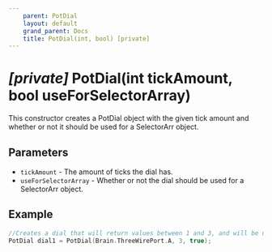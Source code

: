 ```yaml
---
    parent: PotDial
    layout: default
    grand_parent: Docs
    title: PotDial(int, bool) [private]
---
```

# *\[private\]* PotDial(int tickAmount, bool useForSelectorArray) 
This constructor creates a PotDial object with the given tick amount and whether or not it should be used for a SelectorArr object.

## Parameters
- `tickAmount` - The amount of ticks the dial has.
- `useForSelectorArray` - Whether or not the dial should be used for a SelectorArr object.

## Example
```cpp
//Creates a dial that will return values between 1 and 3, and will be used for a SelectorArr object
PotDial dial1 = PotDial(Brain.ThreeWirePort.A, 3, true);
```
